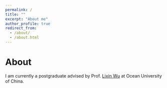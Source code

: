 ```yaml
---
permalink: /
title: ""
excerpt: "About me"
author_profile: true
redirect_from: 
  - /about/
  - /about.html
---
```

About
======
I am currently a postgraduate advised by Prof. [Lixin Wu](http://lwu.qnlm.ac) at Ocean University of China.
